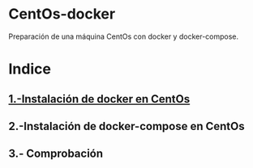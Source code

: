 # CentOs-docker
Preparación de una máquina CentOs con docker y docker-compose.

# Indice
## [1.-Instalación de docker en CentOs](https://github.com/crisog20/CentOs-docker/blob/main/Instalaci%C3%B3n%20de%20docker%20en%20CentOs.md)
## 2.-Instalación de docker-compose en CentOs
## 3.- Comprobación
